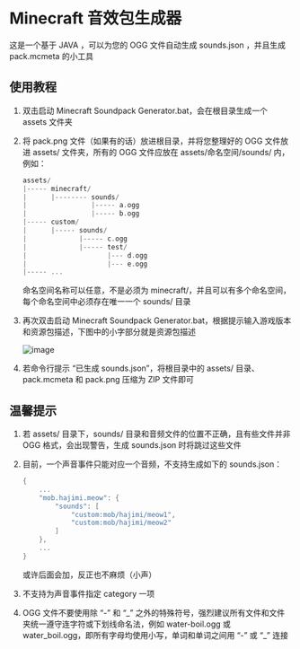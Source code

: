 # Minecraft 音效包生成器

这是一个基于 JAVA ，可以为您的 OGG 文件自动生成 sounds.json ，并且生成 pack.mcmeta 的小工具

## 使用教程

1. 双击启动 Minecraft Soundpack Generator.bat，会在根目录生成一个 assets 文件夹
2. 将 pack.png 文件（如果有的话）放进根目录，并将您整理好的 OGG 文件放进 assets/ 文件夹，所有的 OGG 文件应放在 assets/命名空间/sounds/ 内，例如：

    ```c
    assets/
    |----- minecraft/
    |      |-------- sounds/
    |                |----- a.ogg
    |                |----- b.ogg
    |----- custom/
    |      |----- sounds/
    |             |----- c.ogg
    |             |----- test/
    |                    |--- d.ogg
    |                    |--- e.ogg
    |----- ...
    ```

    命名空间名称可以任意，不是必须为 minecraft/，并且可以有多个命名空间，每个命名空间中必须存在唯一一个 sounds/ 目录

3. 再次双击启动 Minecraft Soundpack Generator.bat，根据提示输入游戏版本和资源包描述，下图中的小字部分就是资源包描述

   ![image](https://github.com/user-attachments/assets/87c19573-49e7-4c71-a4f4-baaf71d397b6)

4. 若命令行提示 “已生成 sounds.json”，将根目录中的 assets/ 目录、pack.mcmeta 和 pack.png 压缩为 ZIP 文件即可

## 温馨提示

1. 若 assets/ 目录下，sounds/ 目录和音频文件的位置不正确，且有些文件并非 OGG 格式，会出现警告，生成 sounds.json 时将跳过这些文件
2. 目前，一个声音事件只能对应一个音频，不支持生成如下的 sounds.json：

    ```c
    {
        ...
        "mob.hajimi.meow": {
            "sounds": [
                "custom:mob/hajimi/meow1",
                "custom:mob/hajimi/meow2"
            ]
        },
        ...
    }
    ```

    或许后面会加，反正也不麻烦（小声）

3. 不支持为声音事件指定 category 一项
4. OGG 文件不要使用除 “-” 和 “\_” 之外的特殊符号，强烈建议所有文件和文件夹统一遵守连字符或下划线命名法，例如 water-boil.ogg 或 water_boil.ogg，即所有字母均使用小写，单词和单词之间用 “-” 或 “\_” 连接
